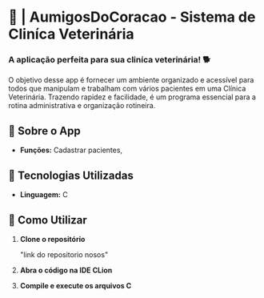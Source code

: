 # 🐶 | AumigosDoCoracao - Sistema de Cliníca Veterinária

### **A aplicação perfeita para sua cliníca veterinária!**  🐕

O objetivo desse app é fornecer um ambiente organizado e acessível para todos que manipulam e trabalham com vários pacientes em uma Clínica Veterinária. 
Trazendo rapidez e facilidade, é um programa essencial para a rotina administrativa e organização rotineira.

## 🐾 Sobre o App
- **Funções:** Cadastrar pacientes,


## 🚀 Tecnologias Utilizadas
- **Linguagem:** C


## 📖 Como Utilizar
1. **Clone o repositório**

   "link do repositorio nosos"

2. **Abra o código na IDE CLion**

3. **Compile e execute os arquivos C**


